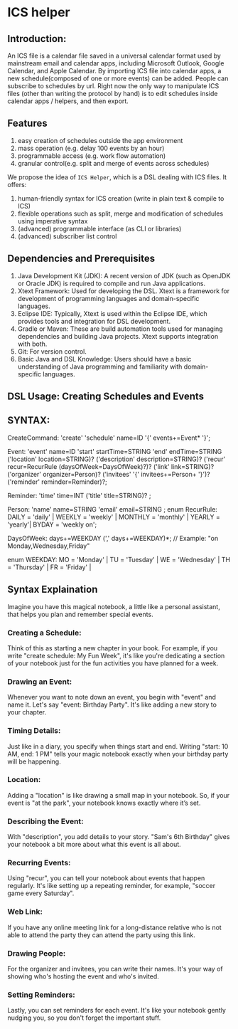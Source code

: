 # ICS helper 

## Introduction:
An ICS file is a calendar file saved in a universal calendar format used by mainstream email and calendar apps, including Microsoft Outlook, Google Calendar, and Apple Calendar. By importing ICS file into calendar apps, a new schedule(composed of one or more events) can be added. People can subscribe to schedules by url. Right now the only way to manipulate ICS files (other than writing the protocol by hand) is to edit schedules inside calendar apps / helpers, and then export.

## Features
1) easy creation of schedules outside the app environment
2) mass operation (e.g. delay 100 events by an hour) 
3) programmable access (e.g. work flow automation)
4) granular control(e.g. split and merge of events across schedules)

We propose the idea of `ICS Helper`, which is a DSL dealing with ICS files. It offers:

1) human-friendly syntax for ICS creation (write in plain text & compile to ICS)
2) flexible operations such as split, merge and modification of schedules using imperative syntax
3) (advanced) programmable interface (as CLI or libraries) 
4) (advanced) subscriber list control

## Dependencies and Prerequisites

1) Java Development Kit (JDK): A recent version of JDK (such as OpenJDK or Oracle JDK) is required to compile and run Java applications.
2) Xtext Framework: Used for developing the DSL. Xtext is a framework for development of programming languages and domain-specific languages.
3) Eclipse IDE: Typically, Xtext is used within the Eclipse IDE, which provides tools and integration for DSL development.
4) Gradle or Maven: These are build automation tools used for managing dependencies and building Java projects. Xtext supports integration with both.
5) Git: For version control.
6) Basic Java and DSL Knowledge: Users should have a basic understanding of Java programming and familiarity with domain-specific languages.

## DSL Usage: Creating Schedules and Events

## SYNTAX:
CreateCommand:
    'create' 'schedule' name=ID '{'
        events+=Event*
    '}';
    
Event:
    'event' name=ID 
    'start' startTime=STRING 
    'end' endTime=STRING 
    ('location' location=STRING)?
    ('description' description=STRING)?
    ('recur' recur=RecurRule (daysOfWeek=DaysOfWeek)?)?
    ('link' link=STRING)?
    ('organizer' organizer=Person)?
    ('invitees' '{' invitees+=Person+ '}')?
    ('reminder' reminder=Reminder)?;

Reminder:
	'time' time=INT
	('title' title=STRING)?
;

Person:
	'name' name=STRING
	'email' email=STRING
;
enum RecurRule:
    DAILY = 'daily' |
    WEEKLY = 'weekly' |
    MONTHLY = 'monthly' |
    YEARLY = 'yearly'|
    BYDAY = 'weekly on';

DaysOfWeek: days+=WEEKDAY (',' days+=WEEKDAY)*; // Example: "on Monday,Wednesday,Friday"

enum WEEKDAY:
	MO = 'Monday' |
	TU = 'Tuesday' |
	WE = 'Wednesday' |
	TH = 'Thursday' |
	FR = 'Friday' |

## Syntax Explaination

Imagine you have this magical notebook, a little like a personal assistant, that helps you plan and remember special events.

### Creating a Schedule:
Think of this as starting a new chapter in your book. For example, if you write "create schedule: My Fun Week", it's like you're dedicating a section of your notebook just for the fun activities you have planned for a week.

### Drawing an Event: 
Whenever you want to note down an event, you begin with "event" and name it. Let's say "event: Birthday Party". It's like adding a new story to your chapter.

### Timing Details: 
Just like in a diary, you specify when things start and end. Writing "start: 10 AM, end: 1 PM" tells your magic notebook exactly when your birthday party will be happening.

### Location: 
Adding a "location" is like drawing a small map in your notebook. So, if your event is "at the park", your notebook knows exactly where it’s set.

### Describing the Event: 
With "description", you add details to your story. "Sam's 6th Birthday" gives your notebook a bit more about what this event is all about.

### Recurring Events: 
Using "recur", you can tell your notebook about events that happen regularly. It's like setting up a repeating reminder, for example, "soccer game every Saturday".

### Web Link: 
If you have any online meeting link for a long-distance relative who is not able to attend the party they can attend the party using this link.

### Drawing People:
For the organizer and invitees, you can write their names. It's your way of showing who's hosting the event and who's invited.

### Setting Reminders:
Lastly, you can set reminders for each event. It's like your notebook gently nudging you, so you don't forget the important stuff.
















